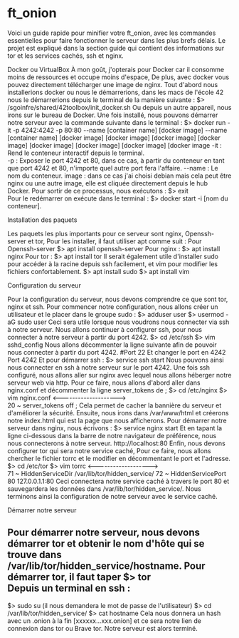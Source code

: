 # ft_onion

Voici un guide rapide pour minifier votre ft_onion, avec les commandes essentielles pour faire fonctionner le serveur dans les plus brefs délais. Le projet est expliqué dans la section guide qui contient des informations sur tor et les services cachés, ssh et nginx. 

Docker ou VirtualBox 
À mon goût, j'opterais pour Docker car il consomme moins de ressources et occupe moins d'espace, 
De plus, avec docker vous pouvez directement télécharger une image de nginx. 
Tout d'abord nous installerions docker ou nous le démarrerions, dans les macs de l'école 42 nous le démarrerions depuis le terminal de la manière suivante : 
$> /sgoinfre/shared/42toolbox/init_docker.sh 
Ou depuis un autre appareil, nous irons sur le bureau de Docker. 
Une fois installé, nous pouvons démarrer notre serveur avec la commande suivante dans le terminal : 
$> docker run -it -p 4242:4242 -p 80:80 --name [container name] [docker image] --name [container name] [docker image] [docker image] [docker image] [docker image] [docker image] [docker image] [docker image] [docker image 
-it : Rend le conteneur interactif depuis le terminal.  
-p : Exposer le port 4242 et 80, dans ce cas, à partir du conteneur en tant que port 4242 et 80, n'importe quel autre port fera l'affaire. 
--name : Le nom du conteneur. 
image : dans ce cas j'ai choisi debian mais cela peut être nginx ou une autre image, elle est cliquée directement depuis le hub Docker. 
Pour sortir de ce processus, nous exécutons : 
$> exit                      
Pour le redémarrer on exécute dans le terminal : 
$> docker start -i [nom du conteneur]. 

Installation des paquets 

Les paquets les plus importants pour ce serveur sont nginx, Openssh-server et tor, 
Pour les installer, il faut utiliser apt comme suit : 
Pour Openssh-server 
$> apt install openssh-server 
Pour nginx : 
$> apt install nginx 
Pour tor :
$> apt install tor 
Il serait également utile d'installer sudo pour accéder à la racine depuis ssh facilement, et vim pour modifier les fichiers confortablement. 
$> apt install sudo 
$> apt install vim 

Configuration du serveur

Pour la configuration du serveur, nous devons comprendre ce que sont tor, nginx et ssh. 
Pour commencer notre configuration, nous allons créer un utilisateur et le placer dans le groupe sudo : 
$> adduser user
$> usermod -aG sudo user
Ceci sera utile lorsque nous voudrons nous connecter via ssh à notre serveur. 
Nous allons continuer à configurer ssh, pour nous connecter à notre serveur à partir du port 4242. 
$> cd /etc/ssh 
$> vim sshd_config 
Nous allons décommenter la ligne suivante afin de pouvoir nous connecter à partir du port 4242. 
#Port 22 
Et changer le port en 4242 
Port 4242 
Et pour démarrer ssh : 
$> service ssh start 
Nous pouvons ainsi nous connecter en ssh à notre serveur sur le port 4242. 
Une fois ssh configuré, nous allons aller sur nginx avec lequel nous allons héberger notre serveur web via http. 
Pour ce faire, nous allons d'abord aller dans nginx.conf et décommenter la ligne server_tokens de ; 
$> cd /etc/nginx 
$> vim nginx.conf 
<-------------------->  
20 ~ server_tokens off ; 
Cela permet de cacher la bannière du serveur et d'améliorer la sécurité. 
Ensuite, nous irons dans /var/www/html et créerons notre index.html qui est la page que nous afficherons. 
Pour démarrer notre serveur dans nginx, nous écrivons :
$> service nginx start 
Et en tapant la ligne ci-dessous dans la barre de notre navigateur de préférence, nous nous connecterons à notre serveur. 
http://localhost:80 
Enfin, nous devons configurer tor qui sera notre service caché, 
Pour ce faire, nous allons chercher le fichier torrc et le modifier en décommentant le port et l'adresse. 
$> cd /etc/tor 
$> vim torrc 
<------------------->  
71 ~ HiddenServiceDir /var/lib/tor/hidden_service/ 
72 ~ HiddenServicePort 80 127.0.0.1.1:80 
Ceci connectera notre service caché à travers le port 80 et sauvegardera les données dans /var/lib/tor/hidden_service/. 
Nous terminons ainsi la configuration de notre serveur avec le service caché. 

Démarrer notre serveur 

Pour démarrer notre serveur, nous devons démarrer tor et obtenir le nom d'hôte qui se trouve dans /var/lib/tor/hidden_service/hostname. 
Pour démarrer tor, il faut taper 
$> tor  
Depuis un terminal en ssh : 
----------------------------------- 
$> sudo su (il nous demandera le mot de passe de l'utilisateur) 
$> cd /var/lib/tor/hidden_service/ 
$> cat hostname 
Cela nous donnera un hash avec un .onion à la fin [xxxxxx...xxx.onion] et ce sera notre lien de connexion dans tor ou Brave tor. 
Notre serveur est alors terminé.
